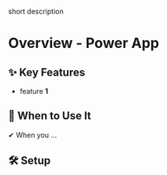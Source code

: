 short description

# Overview - Power App

## ✨ Key Features

- feature **1**

## 📌 When to Use It

✔ When you ...

## 🛠️ Setup
